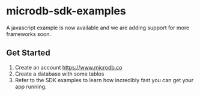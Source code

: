 # microdb-sdk-examples

A javascript example is now available and we are adding support for more frameworks soon.


## Get Started
1. Create an account https://www.microdb.co
2. Create a database with some tables 
3. Refer to the SDK examples to learn how incredibly fast you can get your app running.